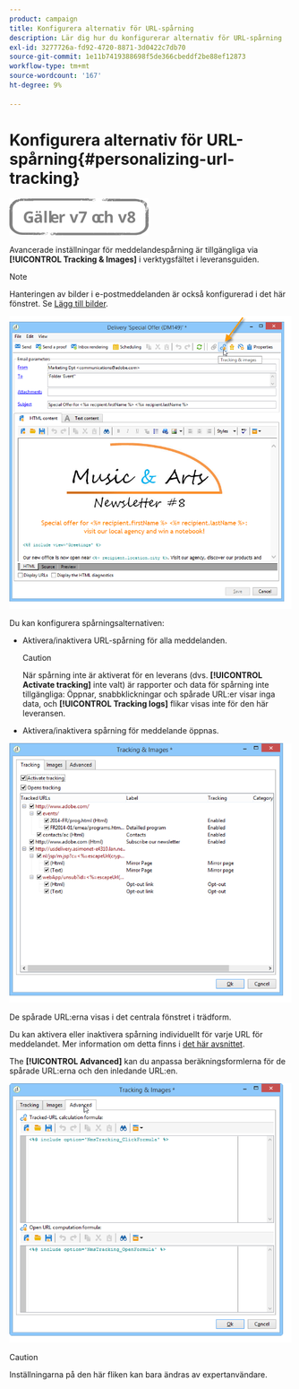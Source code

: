 ```yaml
---
product: campaign
title: Konfigurera alternativ för URL-spårning
description: Lär dig hur du konfigurerar alternativ för URL-spårning
exl-id: 3277726a-fd92-4720-8871-3d0422c7db70
source-git-commit: 1e11b7419388698f5de366cbeddf2be88ef12873
workflow-type: tm+mt
source-wordcount: '167'
ht-degree: 9%

---
```


# Konfigurera alternativ för URL-spårning{#personalizing-url-tracking}

![](../../assets/common.svg)

Avancerade inställningar för meddelandespårning är tillgängliga via **[!UICONTROL Tracking & Images]** i verktygsfältet i leveransguiden.

>[!NOTE]
>
>Hanteringen av bilder i e-postmeddelanden är också konfigurerad i det här fönstret. Se [Lägg till bilder](defining-the-email-content.md#adding-images).

![](assets/s_ncs_user_email_del_tracking_ico.png)

Du kan konfigurera spårningsalternativen:

* Aktivera/inaktivera URL-spårning för alla meddelanden.

   >[!CAUTION]
   >
   >När spårning inte är aktiverat för en leverans (dvs. **[!UICONTROL Activate tracking]** inte valt) är rapporter och data för spårning inte tillgängliga: Öppnar, snabbklickningar och spårade URL:er visar inga data, och **[!UICONTROL Tracking logs]** flikar visas inte för den här leveransen.

* Aktivera/inaktivera spårning för meddelande öppnas.

![](assets/s_ncs_user_email_del_tracking_param.png)

De spårade URL:erna visas i det centrala fönstret i trädform.

Du kan aktivera eller inaktivera spårning individuellt för varje URL för meddelandet. Mer information om detta finns i [det här avsnittet](how-to-configure-tracked-links.md).

The **[!UICONTROL Advanced]** kan du anpassa beräkningsformlerna för de spårade URL:erna och den inledande URL:en.

![](assets/s_ncs_user_email_del_tracking_param_adv.png)

>[!CAUTION]
>
>Inställningarna på den här fliken kan bara ändras av expertanvändare.
